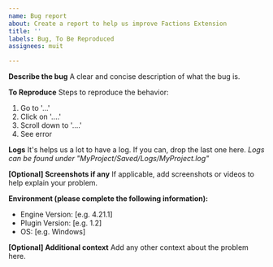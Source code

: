```yaml
---
name: Bug report
about: Create a report to help us improve Factions Extension
title: ''
labels: Bug, To Be Reproduced
assignees: muit

---
```


**Describe the bug**
A clear and concise description of what the bug is.

**To Reproduce**
Steps to reproduce the behavior:
1. Go to '...'
2. Click on '....'
3. Scroll down to '....'
4. See error

**Logs**
It's helps us a lot to have a log. If you can, drop the last one here.
*Logs can be found under "MyProject/Saved/Logs/MyProject.log"*

**[Optional] Screenshots if any**
If applicable, add screenshots or videos to help explain your problem.

**Environment (please complete the following information):**
 - Engine Version: [e.g. 4.21.1]
 - Plugin Version: [e.g. 1.2]
 - OS: [e.g. Windows]

**[Optional] Additional context**
Add any other context about the problem here.

